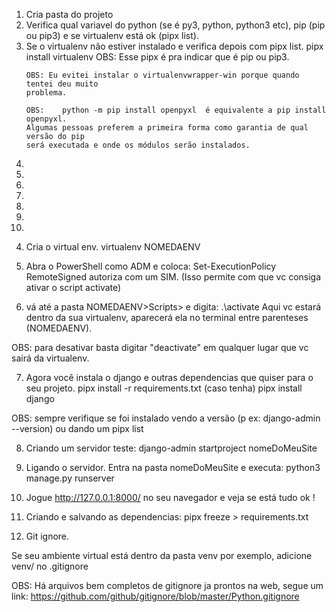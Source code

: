 <ol type="1">
	<li>Cria pasta do projeto</li>
	<li>Verifica qual variavel do python (se é py3, python, python3 etc), pip (pip ou pip3) e se virtualenv está ok (pipx list).</li>
	<li> Se o virtualenv não estiver instalado e verifica depois com pipx list.
	pipx install virtualenv
	OBS: Esse pipx é pra indicar que é pip ou pip3.

	OBS: Eu evitei instalar o virtualenvwrapper-win porque quando tentei deu muito
	problema.

	OBS:	python -m pip install openpyxl  é equivalente a pip install openpyxl. 
	Algumas pessoas preferem a primeira forma como garantia de qual versão do pip 
	será executada e onde os módulos serão instalados.
</li>
	<li></li>
	<li></li>
	<li></li>
	<li></li>
	<li></li>
	<li></li>
	<li></li>

</ol>






4) Cria o virtual env.
	virtualenv NOMEDAENV

5) Abra o PowerShell como ADM e coloca:
	Set-ExecutionPolicy RemoteSigned
autoriza com um SIM. (Isso permite com que vc consiga ativar o script activate)

6) vá até a pasta NOMEDAENV>Scripts> e digita:
	.\activate
Aqui vc estará dentro da sua virtualenv, aparecerá ela no terminal 
entre parenteses (NOMEDAENV).

OBS: para desativar basta digitar "deactivate" em qualquer lugar 
que vc sairá da virtualenv.

7) Agora você instala o django e outras dependencias que quiser para o seu projeto.
	pipx install -r requirements.txt (caso tenha)
	pipx install django

OBS: sempre verifique se foi instalado vendo a versão (p ex: django-admin --version)
ou dando um pipx list

8) Criando um servidor teste:
	django-admin startproject nomeDoMeuSite

9) Ligando o servidor.
	Entra na pasta nomeDoMeuSite e executa:
	python3 manage.py runserver

10) Jogue http://127.0.0.1:8000/ no seu navegador e veja se está tudo ok !

11) Criando e salvando as dependencias:
	pipx freeze > requirements.txt

12) Git ignore.

Se seu ambiente virtual está dentro da pasta venv por exemplo, 
adicione venv/ no .gitignore

OBS: Há arquivos bem completos de gitignore ja prontos na web, segue um link:
https://github.com/github/gitignore/blob/master/Python.gitignore